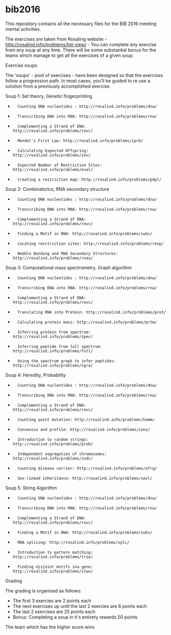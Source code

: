 # bib2016
This repository contains all the necessary files for the BIB 2016 meeting mental activities.

The exercises are taken from Rosaling website - http://rosalind.info/problems/list-view/ - 
You can complete any exercise from any soup at any time. 
There will be some substantial bonus for the teams which manage to get all the exercises of a given soup.

Exercise soups

The 'soups' - pool of exercises - have been designed so that the exercises follow a progression path. 
In most cases, you'll be guided to re use a solution from a previously accomplished exercise.

Soup 1: Set theory, Genetic fingerprinting

-       Counting DNA nucleotides : http://rosalind.info/problems/dna/
-       Transcribing DNA into RNA: http://rosalind.info/problems/rna/
-       Complementing a Strand of DNA: http://rosalind.info/problems/revc/
-       Mendel's First Law: http://rosalind.info/problems/iprb/
-       Calculating Expected Offspring: http://rosalind.info/problems/iev/
-       Expected Number of Restriction Sites: http://rosalind.info/problems/eval/
-       Creating a restriction map: http://rosalind.info/problems/pdpl/

Soup 2: Combinatorics, RNA secondary structure

-       Counting DNA nucleotides : http://rosalind.info/problems/dna/
-       Transcribing DNA into RNA: http://rosalind.info/problems/rna/
-       Complementing a Strand of DNA: http://rosalind.info/problems/revc/
-       Finding a Motif in DNA: http://rosalind.info/problems/subs/
-       Locating resctriction sites: http://rosalind.info/problems/revp/
-       Wobble Bonding and RNA Secondary Structures: http://rosalind.info/problems/rnas/

Soup 3: Computational mass spectrometry, Graph algorithm

-       Counting DNA nucleotides : http://rosalind.info/problems/dna/
-       Transcribing DNA into RNA: http://rosalind.info/problems/rna/
-       Complementing a Strand of DNA: http://rosalind.info/problems/revc/
-       Translating RNA into Protein: http://rosalind.info/problems/prot/
-       Calculating protein mass: http://rosalind.info/problems/prtm/
-       Inferring protein from spectrum: http://rosalind.info/problems/spec/
-       Inferring peptide from full spectrum: http://rosalind.info/problems/full/
-       Using the spectrum graph to infer peptides: http://rosalind.info/problems/sgra/

Soup 4: Heredity, Probability

-       Counting DNA nucleotides : http://rosalind.info/problems/dna/
-       Transcribing DNA into RNA: http://rosalind.info/problems/rna/
-       Complementing a Strand of DNA: http://rosalind.info/problems/revc/
-       Counting point mutation: http://rosalind.info/problems/hamm/
-       Consensus and profile: http://rosalind.info/problems/cons/
-       Introduction to random strings: http://rosalind.info/problems/prob/
-       Independent segregation of chromosomes: http://rosalind.info/problems/indc/
-       Counting disease carrier: http://rosalind.info/problems/afrq/
-       Sex-linked inheritance: http://rosalind.info/problems/sexl/

Soup 5: String Algorithm

-       Counting DNA nucleotides : http://rosalind.info/problems/dna/
-       Transcribing DNA into RNA: http://rosalind.info/problems/rna/
-       Complementing a Strand of DNA: http://rosalind.info/problems/revc/
-       Finding a Motif in DNA: http://rosalind.info/problems/subs/
-       RNA splicing: http://rosalind.info/problems/splc/
-       Introduction to pattern matching: http://rosalind.info/problems/trie/
-       Finding disjoint motifs ina gene: http://rosalind.info/problems/itwv/


Grading 

The grading is organised as follows:
- The first 3 exercies are 2 points each
- The next exercises up until the last 2 exercies are 6 points each
- The last 2 exercises are 25 points each
- Bonus: Completing a soup in it's entirety rewards 50 points

The team which has the higher score wins


